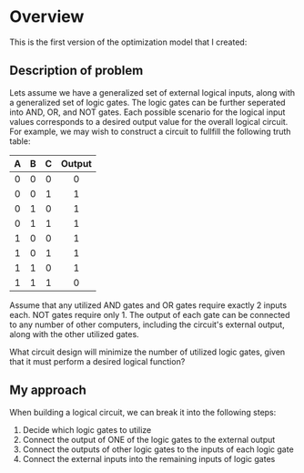 # Overview
This is the first version of the optimization model that I created:

## Description of problem
Lets assume we have a generalized set of external logical inputs, along with a generalized set of logic gates. The logic gates can be further seperated into AND, OR, and NOT gates. Each possible scenario for the logical input values corresponds to a desired output value for the overall logical circuit. For example, we may wish to construct a circuit to fullfill the following truth table:

| A  | B | C | Output |
| :---: | :---: | :---: | :---: |
| 0 | 0 | 0 | 0 |
| 0 | 0 | 1 | 1 |
| 0 | 1 | 0 | 1 |
| 0 | 1 | 1 | 1 |
| 1 | 0 | 0 | 1 |
| 1 | 0 | 1 | 1 |
| 1 | 1 | 0 | 1 |
| 1 | 1 | 1 | 0 |

Assume that any utilized AND gates and OR gates require exactly 2 inputs each. NOT gates require only 1. The output of each gate can be connected to any number of other computers, including the circuit's external output, along with the other utilized gates.

What circuit design will minimize the number of utilized logic gates, given that it must perform a desired logical function?

## My approach
When building a logical circuit, we can break it into the following steps:
1. Decide which logic gates to utilize
2. Connect the output of ONE of the logic gates to the external output
3. Connect the outputs of other logic gates to the inputs of each logic gate
4. Connect the external inputs into the remaining inputs of logic gates

